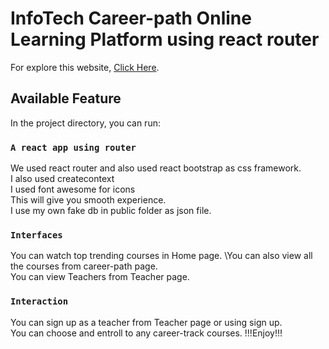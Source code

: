 # InfoTech Career-path Online Learning Platform using react router

For explore this website, [Click Here](https://info-tech-career-path-yasin29.netlify.app/home).

## Available Feature

In the project directory, you can run:

### `A react app using router`

We used react router and also used react bootstrap as css framework.\
I also used createcontext\
I used font awesome for icons\
This will give you smooth experience.\
I use my own fake db in public folder as json file.

### `Interfaces`
You can watch top trending courses in Home page. \You can also view all the courses from career-path page. \
You can view Teachers from Teacher page.
### `Interaction`
You can sign up as a teacher from Teacher page or using sign up. \
You can choose and entroll to any career-track courses.
!!!Enjoy!!!


